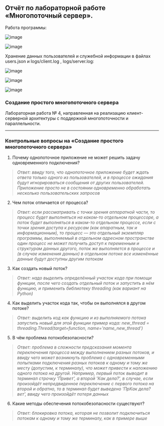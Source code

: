 ## Отчёт по лабораторной работе «Многопоточный сервер».

Работа программы:

![image](https://user-images.githubusercontent.com/71630161/141160640-76f2c443-0273-4af8-8469-ad9d245f9123.png)

![image](https://user-images.githubusercontent.com/71630161/141161300-89df5449-2eba-413a-87fd-47fb29dae495.png)

Хранение данных пользователей и служебной информации в файлах users.json и logs/client.log , logs/server.log:

![image](https://user-images.githubusercontent.com/71630161/141161640-12a016b6-05af-43e4-be9b-6872d5defedd.png)

![image](https://user-images.githubusercontent.com/71630161/141161767-b1885858-5515-43d1-8165-3885717c1b6e.png)

![image](https://user-images.githubusercontent.com/71630161/141161801-1e66f4c4-86b2-418e-a8a9-248f0b521f80.png)


### Создание простого многопоточного сервера

Лабораторная работа № 4, направленная на реализацию клиент-серверной архитектуры с поддержкой многопоточности и параллельности.

---

### Контрольные вопросы на «Создание простого многопоточного сервера»
1. Почему однопоточное приложение не может решить задачу одновременного подключения?
>*Ответ: ввиду того, что однопоточное приложение будет ждать ответа только одного из пользователей, и в процессе ожидания будут игнорироваться сообщения от других пользователей. Приложение просто не в состоянии одновременно обработать несколько пользовательских запросов*
2. Чем поток отличается от процесса?
>*Ответ: если рассматривать с точки зрения аппаратной части, то процесс будет выполняться на каком-то отдельном процессоре, а поток будет выполняться в каком-то отдельном процессе,
>если с точки зрения доступа к ресурсам (как апаратным, так и информационным), то процесс — это отдельный экземпляр программы, выполняемый в отдельном адресном пространстве
> один процесс не может получить доступ к переменным и структурам данных другого,
> поток же выполняется в процессе и (в случае изменения данных) в отдельном потоке 
> все изменённые данные будут доступны другим потокам*
3. Как создать новый поток?
>*Ответ: надо выделить определённый участок кода при помощи функции, после чего создать отдельный поток и запустить в нём функцию, и применить библиотеку threading (как вариант на Python)*
4. Как выделить участок кода так, чтобы он выполнялся в другом потоке?
>*Ответ: выделить код как функцию и из выполняемого потока запустить новый для этой функции
> пример кода:
>new_thread = threading.Thread(target=function, name='name_new_thread')*
5. В чём проблема потокобезопасности?
>*Ответ: проблема в сложности предсказания момента переключения процесса между выполнением разных потоков,
> и ввиду чего может возникнуть проблема с одновременными попытками подключения разных потоков к одному и тому же месту (допустим, к терминалу),
> что может привести к наложению одного потока на другой. Например, первый поток выводит в терминал строчку 'Привет', а второй 'Как дела?', в случае, если произойдёт непредвиденное переключение с первого потока на второй и обратно, то в терминал будет выведено 'ПрКак дела?вет', ввиду чего произойдёт потеря данных*
6. Какие методы обеспечения потокобезопасности существуют?
>*Ответ: блокировка потока, которая не позволит подключиться потокам к одному и тому же терминалу, как в примере выше*
